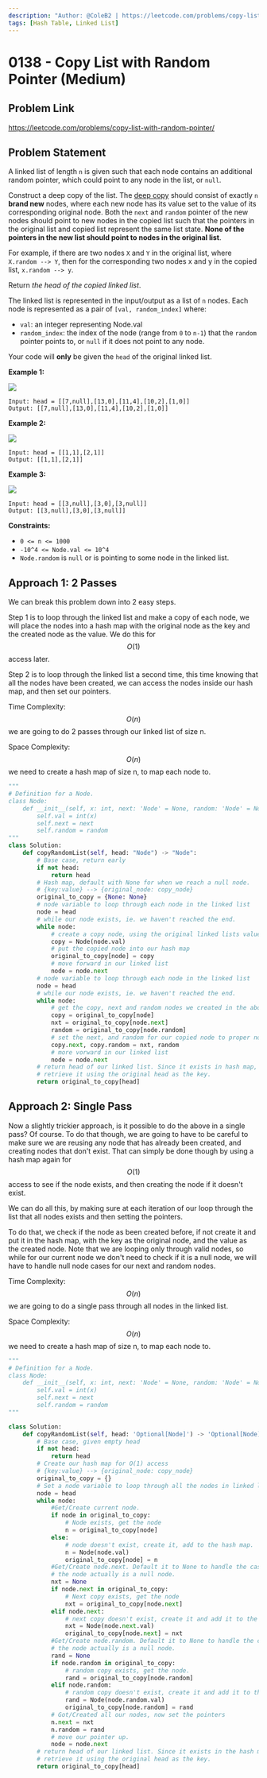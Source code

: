 ```yaml
---
description: "Author: @ColeB2 | https://leetcode.com/problems/copy-list-with-random-pointer/"
tags: [Hash Table, Linked List]
---
```


# 0138 - Copy List with Random Pointer (Medium)

## Problem Link

https://leetcode.com/problems/copy-list-with-random-pointer/

## Problem Statement

A linked list of length `n` is given such that each node contains an additional random pointer, which could point to any node in the list, or `null`.

Construct a deep copy of the list. The [deep copy](https://en.wikipedia.org/wiki/Object_copying#Deep_copy) should consist of exactly `n` **brand new** nodes, where each new node has its value set to the value of its corresponding original node. Both the `next` and `random` pointer of the new nodes should point to new nodes in the copied list such that the pointers in the original list and copied list represent the same list state. **None of the pointers in the new list should point to nodes in the original list**.

For example, if there are two nodes `X` and `Y` in the original list, where `X.random --> Y`, then for the corresponding two nodes x and y in the copied list, `x.random --> y`.

Return _the head of the copied linked list_.

The linked list is represented in the input/output as a list of `n` nodes. Each node is represented as a pair of `[val, random_index]` where:

- `val`: an integer representing Node.val
- `random_index`: the index of the node (range from `0` to `n-1`) that the `random` pointer points to, or `null` if it does not point to any node.

Your code will **only** be given the `head` of the original linked list.

**Example 1:**

![](https://assets.leetcode.com/uploads/2019/12/18/e1.png)

```
Input: head = [[7,null],[13,0],[11,4],[10,2],[1,0]]
Output: [[7,null],[13,0],[11,4],[10,2],[1,0]]
```

**Example 2:**

![](https://assets.leetcode.com/uploads/2019/12/18/e2.png)

```
Input: head = [[1,1],[2,1]]
Output: [[1,1],[2,1]]
```

**Example 3:**

![](https://assets.leetcode.com/uploads/2019/12/18/e3.png)

```
Input: head = [[3,null],[3,0],[3,null]]
Output: [[3,null],[3,0],[3,null]]
```

**Constraints:**

- `0 <= n <= 1000`
- `-10^4 <= Node.val <= 10^4`
- `Node.random` is `null` or is pointing to some node in the linked list.


## Approach 1: 2 Passes

We can break this problem down into 2 easy steps. 

Step 1 is to loop through the linked list and make a copy of each node, we will place the nodes into a hash map with the original node as the key and the created node as the value. We do this for $$O(1)$$ access later.

Step 2 is to loop through the linked list a second time, this time knowing that all the nodes have been created, we can access the nodes inside our hash map, and then set our pointers.

Time Complexity: $$O(n)$$ we are going to do 2 passes through our linked list of size n.

Space Complexity: $$O(n)$$ we need to create a hash map of size n, to map each node to.

<Tabs>
<TabItem value="python" label="Python">
<SolutionAuthor name="@ColeB2"/>

```py
"""
# Definition for a Node.
class Node:
    def __init__(self, x: int, next: 'Node' = None, random: 'Node' = None):
        self.val = int(x)
        self.next = next
        self.random = random
"""
class Solution:
    def copyRandomList(self, head: "Node") -> "Node":
        # Base case, return early
        if not head:
            return head
        # Hash map, default with None for when we reach a null node.
        # {key:value} --> {original_node: copy_node}
        original_to_copy = {None: None}
        # node variable to loop through each node in the linked list
        node = head
        # while our node exists, ie. we haven't reached the end.
        while node:
            # create a copy node, using the original linked lists value
            copy = Node(node.val)
            # put the copied node into our hash map
            original_to_copy[node] = copy
            # move forward in our linked list
            node = node.next
        # node variable to loop through each node in the linked list
        node = head
        # while our node exists, ie. we haven't reached the end.
        while node:
            # get the copy, next and random nodes we created in the above loop.
            copy = original_to_copy[node]
            nxt = original_to_copy[node.next]
            random = original_to_copy[node.random]
            # set the next, and random for our copied node to proper nodes.
            copy.next, copy.random = nxt, random
            # more vorward in our linked list
            node = node.next
        # return head of our linked list. Since it exists in hash map, we can
        # retrieve it using the original head as the key.
        return original_to_copy[head]
```

</TabItem>
</Tabs>

## Approach 2: Single Pass

Now a slightly trickier approach, is it possible to do the above in a single pass? Of course. To do that though, we are going to have to be careful to make sure we are reusing any node that has already been created, and creating nodes that don't exist. That can simply be done though by using a hash map again for $$O(1)$$ access to see if the node exists, and then creating the node if it doesn't exist.

We can do all this, by making sure at each iteration of our loop through the list that all nodes exists and then setting the pointers.

To do that, we check if the node as been created before, if not create it and put it in the hash map, with the key as the original node, and the value as the created node. Note that we are looping only through valid nodes, so while for our current node we don't need to check if it is a null node, we will have to handle null node cases for our next and random nodes.

Time Complexity: $$O(n)$$ we are going to do a single pass through all nodes in the linked list.

Space Complexity: $$O(n)$$ we need to create a hash map of size n, to map each node to.

<Tabs>
<TabItem value="python" label="Python">
<SolutionAuthor name="@ColeB2"/>

```py
"""
# Definition for a Node.
class Node:
    def __init__(self, x: int, next: 'Node' = None, random: 'Node' = None):
        self.val = int(x)
        self.next = next
        self.random = random
"""

class Solution:
    def copyRandomList(self, head: 'Optional[Node]') -> 'Optional[Node]':
        # Base case, given empty head
        if not head:
            return head
        # Create our hash map for O(1) access
        # {key:value} --> {original_node: copy_node}
        original_to_copy = {}
        # Set a node variable to loop through all the nodes in linked list.
        node = head
        while node:
            #Get/Create current node.
            if node in original_to_copy:
                # Node exists, get the node
                n = original_to_copy[node]
            else:
                # node doesn't exist, create it, add to the hash map.
                n = Node(node.val)
                original_to_copy[node] = n
            #Get/Create node.next. Default it to None to handle the case in which
            # the node actually is a null node.
            nxt = None
            if node.next in original_to_copy:
                # Next copy exists, get the node
                nxt = original_to_copy[node.next]
            elif node.next:
                # next copy doesn't exist, create it and add it to the hash map.
                nxt = Node(node.next.val)
                original_to_copy[node.next] = nxt
            #Get/Create node.random. Default it to None to handle the case in which
            # the node actually is a null node.
            rand = None
            if node.random in original_to_copy:
                # random copy exists, get the node.
                rand = original_to_copy[node.random]
            elif node.random:
                # random copy doesn't exist, create it and add it to the hash map.
                rand = Node(node.random.val)
                original_to_copy[node.random] = rand
            # Got/Created all our nodes, now set the pointers
            n.next = nxt
            n.random = rand
            # move our pointer up.
            node = node.next
        # return head of our linked list. Since it exists in the hash map, we can
        # retrieve it using the original head as the key.
        return original_to_copy[head]
```

</TabItem>
</Tabs>